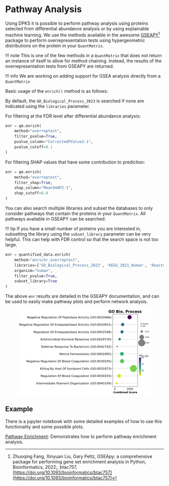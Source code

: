 # Pathway Analysis

Using DPKS it is possible to perform pathway analysis using proteins selected from differential abundance analysis or
by using explainable machine learning. We use the methods available in the awesome [GSEAPY](https://gseapy.readthedocs.io/en/latest/introduction.html)[^1]
package to perform overrepresentation tests using hypergeometric distributions on the protein in your `QuantMatrix`.

!!! note
    This is one of the few methods in a `QuantMatrix` that does not return an instance of itself to allow for method
    chaining. Instead, the results of the overrepresentation tests from GSEAPY are returned.

!!! info
    We are working on adding support for GSEA analysis directly from a `QuantMatrix`

Basic usage of the `enrich()` method is as follows:

By default, the `GO_Biological_Process_2023` is searched if none are indicated using the `libraries` parameter.

For filtering at the FDR level after differential abundance analysis:

```python
enr = qm.enrich(
    method="overreptest",
    filter_pvalue=True,
    pvalue_column="CorrectedPValue2-1",
    pvalue_cutoff=0.1
)
```

For filtering SHAP values that have some contribution to prediction:

```python
enr = qm.enrich(
    method="overreptest",
    filter_shap=True,
    shap_column="MeanSHAP2-1",
    shap_cutoff=0.0
)
```

You can also search multiple libraries and subset the databases to only consider pathways that contain the proteins in
your `QuantMatrix`. All pathways available in GSEAPY can be searched.

!!! tip
    If you have a small number of proteins you are interested in, subsetting the library using the `subset_library`
    parameter can be very helpful. This can help with FDR control so that the search space is not too large.

```python
enr = quantified_data.enrich(
    method="enrichr_overreptest",
    libraries=['GO_Biological_Process_2023', 'KEGG_2021_Human', 'Reactome_2022'],
    organism="human",
    filter_pvalue=True,
    subset_library=True
)
```

The above `enr` results are detailed in the GSEAPY documentation, and can be used to easily make pathway plots and
perform network analysis.

<figure>
    <img src="/img/pathway_scatter.png">
</figure>

## Example

There is a jupyter notebook with some detailed examples of how to use this functionality and some possible plots.

[Pathway Enrichment](https://github.com/InfectionMedicineProteomics/DPKS/blob/main/notebooks/enrich_api.ipynb): Demonstrates how to perform pathway enrichment analysis.



[^1]: Zhuoqing Fang, Xinyuan Liu, Gary Peltz, GSEApy: a comprehensive package for performing gene set enrichment analysis in Python,
Bioinformatics, 2022;, btac757, [https://doi.org/10.1093/bioinformatics/btac757](https://doi.org/10.1093/bioinformatics/btac757)
